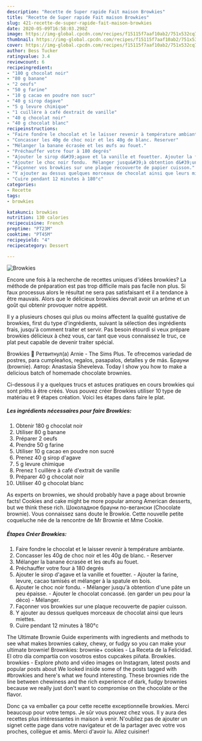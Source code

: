 ```yaml
---
description: "Recette de Super rapide Fait maison Browkies"
title: "Recette de Super rapide Fait maison Browkies"
slug: 421-recette-de-super-rapide-fait-maison-browkies
date: 2020-05-09T16:58:03.298Z
image: https://img-global.cpcdn.com/recipes/f15115f7aaf10ab2/751x532cq70/browkies-photo-principale-de-la-recette.jpg
thumbnail: https://img-global.cpcdn.com/recipes/f15115f7aaf10ab2/751x532cq70/browkies-photo-principale-de-la-recette.jpg
cover: https://img-global.cpcdn.com/recipes/f15115f7aaf10ab2/751x532cq70/browkies-photo-principale-de-la-recette.jpg
author: Bess Tucker
ratingvalue: 3.4
reviewcount: 6
recipeingredient:
- "180 g chocolat noir"
- "80 g banane"
- "2 oeufs"
- "50 g farine"
- "10 g cacao en poudre non sucr"
- "40 g sirop dagave"
- "5 g levure chimique"
- "1 cuillère à café dextrait de vanille"
- "40 g chocolat noir"
- "40 g chocolat blanc"
recipeinstructions:
- "Faire fondre le chocolat et le laisser revenir à température ambiante."
- "Concasser les 40g de choc noir et les 40g de blanc. Reserver"
- "Mélanger la banane écrasée et les œufs au fouet."
- "Préchauffer votre four à 180 degrés"
- "Ajouter le sirop d&#39;agave et la vanille et fouetter. Ajouter la farine, levure, cacao tamisés et mélanger à la spatule en bois."
- "Ajouter le choc noir fondu.  Mélanger jusqu&#39;à obtention d&#39;une pâte un peu épaisse.  Ajouter le chocolat concassé. (en garder un peu pour la déco)  Mélanger."
- "Façonner vos browkies sur une plaque recouverte de papier cuisson."
- "Y ajouter au dessus quelques morceaux de chocolat ainsi que leurs miettes."
- "Cuire pendant 12 minutes à 180°c"
categories:
- Recette
tags:
- browkies

katakunci: browkies 
nutrition: 130 calories
recipecuisine: French
preptime: "PT23M"
cooktime: "PT45M"
recipeyield: "4"
recipecategory: Dessert

---
```



![Browkies](https://img-global.cpcdn.com/recipes/f15115f7aaf10ab2/751x532cq70/browkies-photo-principale-de-la-recette.jpg)

Encore une fois à la recherche de recettes uniques d'idées browkies? La méthode de préparation est pas trop difficile mais pas facile non plus. Si faux processus alors le résultat ne sera pas satisfaisant et il a tendance à être mauvais. Alors que le délicieux browkies devrait avoir un arôme et un goût qui obtenir provoquer notre appétit.

Il y a plusieurs choses qui plus ou moins affectent la qualité gustative de browkies, first du type d'ingrédients, suivant la sélection des ingrédients frais, jusqu'à comment traiter et servir. Pas besoin étourdi si veux prépare browkies délicieux à chez vous, car tant que vous connaissez le truc, ce plat peut capable de devenir traiter spécial.

Browkies 🍪 Ретвитнул(а) Arnie - The Sims Plus. Te ofrecemos variedad de postres, para cumpleaños, regalos, pasapalos, detalles y de más. Брауни (brownie). Автор: Anastasia Sheveleva. Today I show you how to make a delicious batch of homemade chocolate brownies.


Ci-dessous il y a quelques trucs et astuces pratiques en cours browkies qui sont prêts à être créés. Vous pouvez créer Browkies utiliser 10 type de matériau et 9 étapes création. Voici les étapes dans faire le plat.

<!--inarticleads1-->

##### Les ingrédients nécessaires pour faire Browkies:

1. Obtenir 180 g chocolat noir
1. Utiliser 80 g banane
1. Préparer 2 oeufs
1. Prendre 50 g farine
1. Utiliser 10 g cacao en poudre non sucré
1. Prenez 40 g sirop d&#39;agave
1.  5 g levure chimique
1. Prenez 1 cuillère à café d&#39;extrait de vanille
1. Préparer 40 g chocolat noir
1. Utiliser 40 g chocolat blanc


As experts on brownies, we should probably have a page about brownie facts! Cookies and cake might be more popular among American desserts, but we think these rich. Шоколадное брауни по-вегански (Chocolate brownie). Vous connaissez sans doute le Browkie. Cette nouvelle petite coqueluche née de la rencontre de Mr Brownie et Mme Cookie. 

<!--inarticleads2-->

##### Étapes Créer Browkies:

1. Faire fondre le chocolat et le laisser revenir à température ambiante.
1. Concasser les 40g de choc noir et les 40g de blanc. - Reserver
1. Mélanger la banane écrasée et les œufs au fouet.
1. Préchauffer votre four à 180 degrés
1. Ajouter le sirop d&#39;agave et la vanille et fouetter. - Ajouter la farine, levure, cacao tamisés et mélanger à la spatule en bois.
1. Ajouter le choc noir fondu.  - Mélanger jusqu&#39;à obtention d&#39;une pâte un peu épaisse.  - Ajouter le chocolat concassé. (en garder un peu pour la déco)  - Mélanger.
1. Façonner vos browkies sur une plaque recouverte de papier cuisson.
1. Y ajouter au dessus quelques morceaux de chocolat ainsi que leurs miettes.
1. Cuire pendant 12 minutes à 180°c


The Ultimate Brownie Guide experiments with ingredients and methods to see what makes brownies cakey, chewy, or fudgy so you can make your ultimate brownie! Brownkies: brownie+ cookies - La Receta de la Felicidad. El otro día compartía con vosotros estos cupcakes piñata. Browkies. browkies - Explore photo and video images on Instagram, latest posts and popular posts about We looked inside some of the posts tagged with #browkies and here&#39;s what we found interesting. These brownies ride the line between chewiness and the rich experience of dark, fudgy brownies because we really just don&#39;t want to compromise on the chocolate or the flavor. 


Donc ça va emballer ça pour cette recette exceptionnelle browkies. Merci beaucoup pour votre temps. Je sûr vous pouvez chez vous. Il y aura des recettes plus  intéressantes in maison à venir. N'oubliez pas de ajouter un signet cette page dans votre navigateur et de la partager avec votre vos proches, collègue et amis. Merci d'avoir lu. Allez cuisiner!
